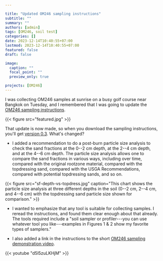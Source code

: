 ```yaml
---

title: "Updated OM246 sampling instructions"
subtitle: ""
summary: ""
authors: [admin]
tags: [OM246, soil test]
categories: []
date: 2023-12-14T10:40:55+07:00
lastmod: 2023-12-14T10:40:55+07:00
featured: false
draft: false

image:
  caption: ""
  focal_point: ""
  preview_only: true

projects: [OM246]
---
```


I was collecting OM246 samples at sunrise on a busy golf course near Bangkok on Tuesday, and I remembered that I was going to update the [OM246 sampling instructions](/project/om246/om246_sampling_instructions.pdf).

{{< figure src="featured.jpg" >}}

That update is now made, so when you download the sampling instructions, you'll get [version 0.3](/project/om246/om246_sampling_instructions.pdf). What's changed?

* I added a recommendation to do a post-burn particle size analysis to check the sand fractions at the 0--2 cm depth, at the 2--4 cm depth, and at the 4--6 cm depth. The particle size analysis allows one to compare the sand fractions in various ways, including over time, compared with the original rootzone material, compared with the topdressing sand, compared with the USGA Recommendations, compared with potential topdressing sands, and so on.

{{< figure src="sf-depth-vs-topdress.jpg" caption="This chart shows the particle size analysis at three different depths in the soil (0--2 cm, 2--4 cm, and 4--6 cm) with the topdressing sand particle size shown for comparison." >}}

* I wanted to emphasize that any tool is suitable for collecting samples. I reread the instructions, and found them clear enough about that already. The tools required include a "soil sampler or profiler---you can use whatever tool you like---examples in Figures 1 & 2 show my favorite types of samplers." 

* I also added a link in the instructions to the short [OM246 sampling demonstration video](https://youtube.com/shorts/d5l5zuLKHjM).

{{< youtube "d5l5zuLKHjM" >}}
<br>



